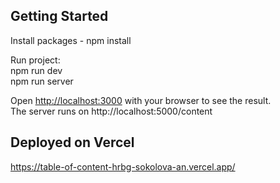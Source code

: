 ## Getting Started
Install packages - npm install <br />

Run project: <br />
npm run dev <br />
npm run server 


Open [http://localhost:3000](http://localhost:3000) with your browser to see the result. <br />
The server runs on http://localhost:5000/content

## Deployed on Vercel
https://table-of-content-hrbg-sokolova-an.vercel.app/
